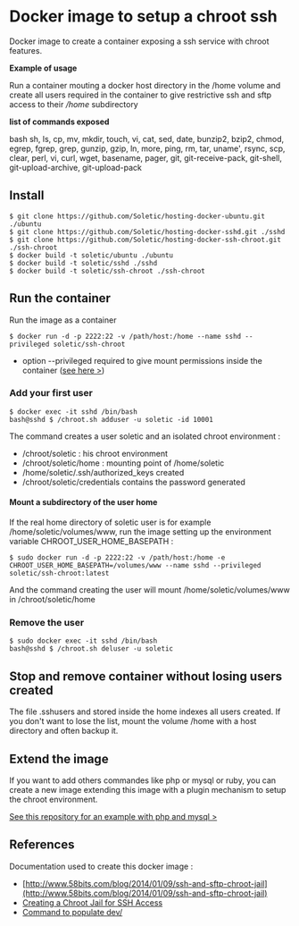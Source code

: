 # Docker image to setup a chroot ssh

Docker image to create a container exposing a ssh service with chroot features.

**Example of usage**

Run a container mouting a docker host directory in the /home volume and create all users required in the container to give restrictive ssh and sftp access to their */home* subdirectory

**list of commands exposed**

bash sh, ls, cp, mv, mkdir, touch, vi, cat, sed, date, bunzip2, bzip2, chmod, egrep, fgrep, grep, gunzip, gzip, ln, more, ping, rm, tar, uname', rsync, scp, clear, perl, vi, curl, wget, basename, pager, git, git-receive-pack, git-shell, git-upload-archive, git-upload-pack

## Install

```
$ git clone https://github.com/Soletic/hosting-docker-ubuntu.git ./ubuntu
$ git clone https://github.com/Soletic/hosting-docker-sshd.git ./sshd
$ git clone https://github.com/Soletic/hosting-docker-ssh-chroot.git ./ssh-chroot
$ docker build -t soletic/ubuntu ./ubuntu
$ docker build -t soletic/sshd ./sshd
$ docker build -t soletic/ssh-chroot ./ssh-chroot
```

## Run the container

Run the image as a container

```
$ docker run -d -p 2222:22 -v /path/host:/home --name sshd --privileged soletic/ssh-chroot
```

* option --privileged required to give mount permissions inside the container ([see here >](https://github.com/docker/docker/issues/5254))

### Add your first user

```
$ docker exec -it sshd /bin/bash
bash@sshd $ /chroot.sh adduser -u soletic -id 10001
```

The command creates a user soletic and an isolated chroot environment :

* /chroot/soletic : his chroot environment
* /chroot/soletic/home : mounting point of /home/soletic
* /home/soletic/.ssh/authorized_keys created
* /chroot/soletic/credentials contains the password generated

#### Mount a subdirectory of the user home

If the real home directory of soletic user is for example /home/soletic/volumes/www, run the image setting up the environment variable CHROOT_USER_HOME_BASEPATH :

```
$ sudo docker run -d -p 2222:22 -v /path/host:/home -e CHROOT_USER_HOME_BASEPATH=/volumes/www --name sshd --privileged soletic/ssh-chroot:latest
```

And the command creating the user will mount /home/soletic/volumes/www in /chroot/soletic/home

### Remove the user

```
$ sudo docker exec -it sshd /bin/bash
bash@sshd $ /chroot.sh deluser -u soletic
```

## Stop and remove container without losing users created

The file .sshusers and stored inside the home indexes all users created. If you don't want to lose the list, mount the volume /home with a host directory and often backup it.

## Extend the image

If you want to add others commandes like php or mysql or ruby, you can create a new image extending this image with a plugin mechanism to setup the chroot environment.

[See this repository for an example with php and mysql >](https://github.com/Soletic/hosting-docker-ssh-wbvps)

## References

Documentation used to create this docker image :

* [http://www.58bits.com/blog/2014/01/09/ssh-and-sftp-chroot-jail](http://www.58bits.com/blog/2014/01/09/ssh-and-sftp-chroot-jail)
* [Creating a Chroot Jail for SSH Access](http://allanfeid.com/content/creating-chroot-jail-ssh-access)
* [Command to populate dev/](http://www.linuxfromscratch.org/lfs/view/6.1/chapter06/devices.html)